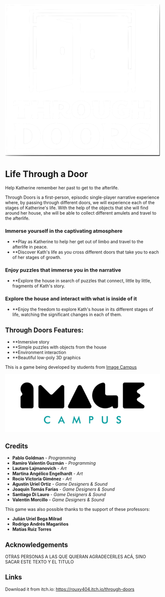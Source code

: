 <p align="center">
<img src="logo.png" alt="Life Through a Door"/>
</p>

# Life Through a Door

Help Katherine remember her past to get to the afterlife.

Through Doors is a first-person, episodic single-player narrative experience where, by passing through different doors, we will experience each of the stages of Katherine's life. With the help of the objects that she will find around her house, she will be able to collect different amulets and travel to the afterlife.

### Immerse yourself in the captivating atmosphere

- **Play as Katherine to help her get out of limbo and travel to the afterlife in peace.
- **Discover Kath's life as you cross different doors that take you to each of her stages of growth.

### Enjoy puzzles that immerse you in the narrative

- **Explore the house in search of puzzles that connect, little by little, fragments of Kath's story.

### Explore the house and interact with what is inside of it

- **Enjoy the freedom to explore Kath's house in its different stages of life, watching the significant changes in each of them.

## Through Doors Features: 
- **Inmersive story
- **Simple puzzles with objects from the house
- **Environment interaction
- **Beautiful low-poly 3D graphics

This is a game being developed by students from <a href="https://www.imagecampus.edu.ar/">Image Campus</a>

<p align="center">
  <a href="https://www.imagecampus.edu.ar/">
    <img src="logo-image-campus.png" alt="Image Campus"/>
  </a> 
</p>


## Credits

- **Pablo Goldman** - *Programming*
- **Ramiro Valentín Guzmán** - *Programming*
- **Lautaro Lajmanovich** - *Art*
- **Martina Angélico Engelhardt** - *Art*
- **Rocío Victoria Giménez** - *Art*
- **Agustín Uriel Ortiz** - *Game Designers & Sound*
- **Joaquín Tomás Farias** - *Game Designers & Sound*
- **Santiago Di Lauro** - *Game Designers & Sound*
- **Valentín Morcillo** - *Game Designers & Sound*

This game was also possible thanks to the support of these professors:

- **Julián Uriel Bega Milrad**
- **Rodrigo Andrés Magariños**
- **Matías Ruiz Torres**

## Acknowledgements

OTRAS PERSONAS A LAS QUE QUIERAN AGRADECERLES ACÁ, SINO SACAR ESTE TEXTO Y EL TITULO


## Links

Download it from itch.io: https://rouxy404.itch.io/through-doors
